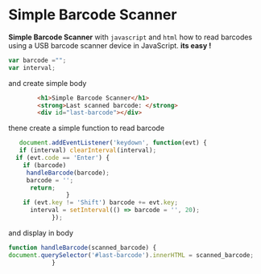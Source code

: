 # Simple Barcode Scanner

**Simple Barcode Scanner** with `javascript` and `html`
how to read barcodes using a USB barcode scanner device in JavaScript.
**its easy !**
```javascript
var barcode ="";
var interval;
```
and create simple body 
```html
        <h1>Simple Barcode Scanner</h1>
        <strong>Last scanned barcode: </strong>
        <div id="last-barcode"></div>
```
thene create a simple function to read barcode 
```javascript
   document.addEventListener('keydown', function(evt) {
   if (interval) clearInterval(interval);
  if (evt.code == 'Enter') {
    if (barcode)
     handleBarcode(barcode);
     barcode = '';
      return;
                }
    if (evt.key != 'Shift') barcode += evt.key;
      interval = setInterval(() => barcode = '', 20);
            });
```
and display in body 
```javascript
function handleBarcode(scanned_barcode) {
document.querySelector('#last-barcode').innerHTML = scanned_barcode;
            }
```
